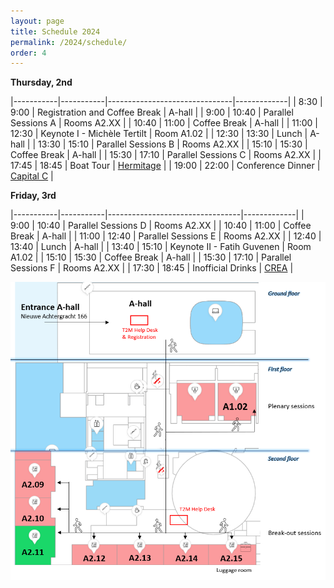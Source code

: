 ```yaml
---
layout: page
title: Schedule 2024
permalink: /2024/schedule/
order: 4
---
```



__Thursday, 2nd__

|-----------|-----------|-------------------------------|-------------|
| 8:30	    | 9:00	    | Registration and Coffee Break | A-hall |
| 9:00	    | 10:40     | Parallel Sessions A           | Rooms A2.XX |
| 10:40	    | 11:00     | Coffee Break                  | A-hall |
| 11:00	    | 12:30     | Keynote I - Michèle Tertilt	| Room A1.02 |
| 12:30	    | 13:30     | Lunch                         | A-hall |
| 13:30	    | 15:10     | Parallel Sessions B	        | Rooms A2.XX |
| 15:10	    | 15:30     | Coffee Break                  | A-hall |
| 15:30	    | 17:10     | Parallel Sessions C           | Rooms A2.XX |
| 17:45	    | 18:45     | Boat Tour                     | [Hermitage](https://maps.app.goo.gl/1c8jkjxpVTMTfRG28) |
| 19:00	    | 22:00     | Conference Dinner             | [Capital C](https://capitalc.amsterdam/kitchen/) |

__Friday, 3rd__

|-----------|-----------|---------------------------------|-------------|
| 9:00	    | 10:40     |	Parallel Sessions D	          | Rooms A2.XX |
| 10:40	    | 11:00     |	Coffee Break	              | A-hall |
| 11:00	    | 12:40     |	Parallel Sessions E	          | Rooms A2.XX |
| 12:40	    | 13:40     |	Lunch	                      | A-hall |
| 13:40	    | 15:10     |	Keynote II - Fatih Guvenen	  | Room A1.02  |
| 15:10	    | 15:30     |	Coffee Break	              | A-hall |
| 15:30	    | 17:10     |	Parallel Sessions F          | Rooms A2.XX |
| 17:30	    | 18:45     |	Inofficial Drinks          | [CREA](https://maps.app.goo.gl/aH9GxSvaBRAQAPHB8) |


![Where to find the rooms](/assets/2024/Signage.png)


